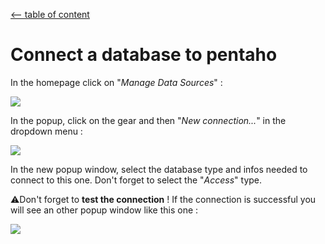 [<-- table of content](Annexes.md)
 
# Connect a database to pentaho

In the homepage click on "*Manage Data Sources*" :

![](https://i.imgur.com/A5fdSgr.png)

In the popup, click on the gear and then "*New connection...*" in the dropdown menu :

![](https://i.imgur.com/vBPPZwI.png)

In the new popup window, select the database type and infos needed to connect to this one.
Don't forget to select the "*Access*" type.

⚠️Don't forget to **test the connection** !
If the connection is successful you will see an other popup window like this one :

![](https://i.imgur.com/ADFfSs8.png)

